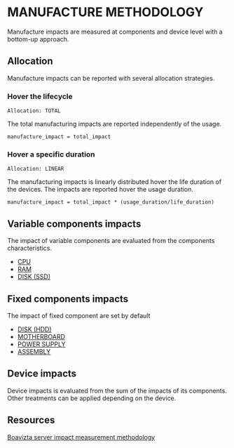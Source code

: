 # MANUFACTURE METHODOLOGY

Manufacture impacts are measured at components and device level with a bottom-up approach.

## Allocation

Manufacture impacts can be reported with several allocation strategies.

### Hover the lifecycle

```Allocation: TOTAL```

The total manufacturing impacts are reported independently of the usage.

```manufacture_impact = total_impact```

### Hover a specific duration 

```Allocation: LINEAR```

The manufacturing impacts is linearly distributed hover the life duration of the devices.
The impacts are reported hover the usage duration.

```manufacture_impact = total_impact * (usage_duration/life_duration)```


## Variable components impacts

The impact of variable components are evaluated from the components characteristics.

* [CPU](components/cpu.md)
* [RAM](components/ram.md)
* [DISK (SSD)](components/ssd.md)


## Fixed components impacts

The impact of fixed component are set by default

* [DISK (HDD)](components/hdd.md)
* [MOTHERBOARD](components/motherboard.md)
* [POWER SUPPLY](components/power_supply.md)
* [ASSEMBLY](components/assembly.md)


## Device impacts

Device impacts is evaluated from the sum of the impacts of its components. Other treatments can be applied depending on the device.

## Resources

[Boavizta server impact measurement methodology](https://boavizta.cmakers.io/blog/numerique-et-environnement-comment-evaluer-l-empreinte-de-la-fabrication-d-un-serveur-au-dela-des-emissions-de-gaz-a-effet-de-se?token=2112aecb183b1b5d27e137abc61e0f0d39fabf99)

